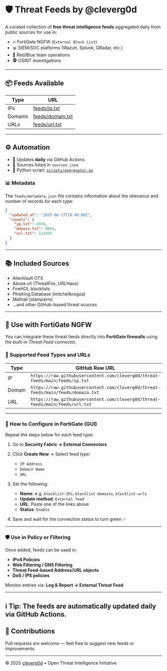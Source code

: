 # 🛡️ Threat Feeds by @cleverg0d

A curated collection of **free threat intelligence feeds** aggregated daily from public sources for use in:

- 🔥 FortiGate NGFW (`External Block List`)
- 📊 SIEM/SOC platforms (Wazuh, Splunk, QRadar, etc.)
- 🧪 Red/Blue team operations
- 🕵️ OSINT investigations

---

## 📦 Feeds Available

| Type    | URL                                                                 |
|---------|----------------------------------------------------------------------|
| IPs     | [feeds/ip.txt](https://raw.githubusercontent.com/cleverg0d/threat-feeds/main/feeds/ip.txt)         |
| Domains | [feeds/domain.txt](https://raw.githubusercontent.com/cleverg0d/threat-feeds/main/feeds/domain.txt) |
| URLs    | [feeds/url.txt](https://raw.githubusercontent.com/cleverg0d/threat-feeds/main/feeds/url.txt)       |

---

## ⚙️ Automation

- 🔄 Updates **daily** via GitHub Actions
- 🔁 Sources listed in `sources.json`
- 🐍 Python script: [`scripts/aggregator.py`](scripts/aggregator.py)

### 📊 Metadata

The `feeds/metadata.json` file contains information about the relevance and number of records for each type:

```json
{
  "updated_at": "2025-06-17T10:40:00Z",
  "counts": {
    "ip.txt": 4976,
    "domain.txt": 9064,
    "url.txt": 123456
  }
}
```

---

## 📚 Included Sources

- AlienVault OTX
- Abuse.ch (ThreatFox, URLHaus)
- FireHOL blocklists
- Phishing.Database (mitchellkrogza)
- Maltrail (stamparm)
- ...and other GitHub-based threat sources

---

## 🚀 Use with FortiGate NGFW

You can integrate these threat feeds directly into **FortiGate firewalls** using the built-in *Threat Feed* connector.

### 🧩 Supported Feed Types and URLs

| Type   | GitHub Raw URL |
|--------|----------------|
| IP     | `https://raw.githubusercontent.com/cleverg0d/threat-feeds/main/feeds/ip.txt` |
| Domain | `https://raw.githubusercontent.com/cleverg0d/threat-feeds/main/feeds/domain.txt` |
| URL    | `https://raw.githubusercontent.com/cleverg0d/threat-feeds/main/feeds/url.txt` |

---

### 🔧 How to Configure in FortiGate (GUI)

Repeat the steps below for each feed type:

1. Go to **Security Fabric → External Connectors**  
2. Click **Create New** → Select feed type:  
   - `IP Address`  
   - `Domain Name`  
   - `URL`

3. Set the following:
   - **Name**: e.g. `blocklist-IPs`, `blocklist-domains`, `blocklist-urls`
   - **Update method**: `External feed`
   - **URL**: Paste one of the links above
   - **Status**: `Enable`

4. Save and wait for the connection status to turn green ✅

---

### 🛡️ Use in Policy or Filtering

Once added, feeds can be used in:
- **IPv4 Policies**
- **Web Filtering / DNS Filtering**
- **Threat Feed-based Address/URL objects**
- **DoS / IPS policies**

Monitor entries via:
**Log & Report → External Threat Feed**

---

ℹ️ Tip: The feeds are automatically updated daily via GitHub Actions.
---

## 🧩 Contributions

Pull requests are welcome — feel free to suggest new feeds or improvements.

---
© 2025 [cleverg0d](https://github.com/cleverg0d) • Open Threat Intelligence Initiative
